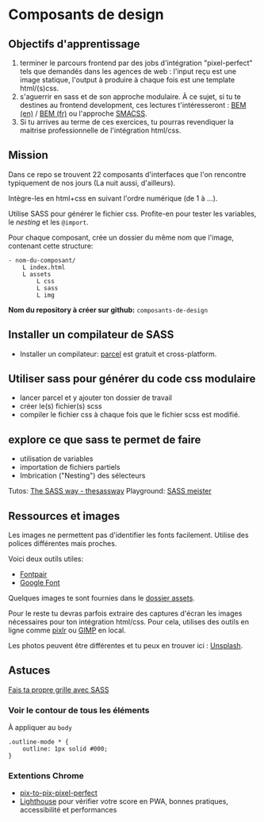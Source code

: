 # Composants de design

## Objectifs d'apprentissage

1. terminer le parcours frontend par des jobs d'intégration "pixel-perfect" tels que demandés dans les agences de web : l'input reçu est une image statique, l'output à produire à chaque fois est une template html/(s)css.
1. s'aguerrir en sass et de son approche modulaire. À ce sujet, si tu te destines au frontend development, ces lectures t'intéresseront : [BEM (en)](https://css-tricks.com/bem-101/) / [BEM (fr)](https://www.alsacreations.com/article/lire/1641-bonnes-pratiques-en-css-bem-et-oocss.html) ou l'approche [SMACSS](https://smacss.com/). 
2. Si tu arrives au terme de ces exercices, tu pourras revendiquer la maitrise professionnelle de l'intégration html/css.

## Mission
Dans ce repo se trouvent 22 composants d'interfaces que l'on rencontre typiquement de nos jours (La nuit aussi, d'ailleurs). 

Intègre-les en html+css en suivant l'ordre numérique (de 1 à ...). 

Utilise SASS pour générer le fichier css. Profite-en pour tester les variables, le *nesting* et les `@import`. 

Pour chaque composant, crée un dossier du même nom que l'image, contenant cette structure:

```ascii
- nom-du-composant/
    L index.html
    L assets
        L css
        L sass
        L img
```

**Nom du repository à créer sur github:** `composants-de-design`  

## Installer un compilateur de SASS

- Installer un compilateur: [parcel](https://github.com/parcel-bundler/parcel) est gratuit et cross-platform.

## Utiliser sass pour générer du code css modulaire

- lancer parcel et y ajouter ton dossier de travail
- créer le(s) fichier(s) scss
- compiler le fichier css à chaque fois que le fichier scss est modifié.

## explore ce que sass te permet de faire
- utilisation de variables
- importation de fichiers partiels
- Imbrication ("Nesting") des sélecteurs

Tutos: [The SASS way - thesassway](http://www.thesassway.com/beginner) 
Playground: [SASS meister](https://www.sassmeister.com/)


## Ressources et images

Les images ne permettent pas d'identifier les fonts facilement. Utilise des polices différentes mais proches.

Voici deux outils utiles:  
- [Fontpair](http://fontpair.co/)
- [Google Font](https://fonts.google.com/)

Quelques images te sont fournies dans le [dossier assets](assets).

Pour le reste tu devras parfois extraire des captures d'écran les images nécessaires pour ton intégration html/css. 
Pour cela, utilises des outils en ligne comme [pixlr](https://pixlr.com/editor/) ou [GIMP](https://www.gimp.org/fr/) en local.

Les photos peuvent être différentes et tu peux en trouver ici : [Unsplash](https://unsplash.com).

## Astuces 

[Fais ta propre grille avec SASS](https://css-tricks.com/dont-overthink-it-grids/)

### Voir le contour de tous les éléments
À appliquer au `body`
```
.outline-mode * {
    outline: 1px solid #000;
}
```

### Extentions Chrome 

- [pix-to-pix-pixel-perfect](https://chrome.google.com/webstore/detail/pix-to-pix-pixel-perfect/binboaimbgchaamickjnhgjdccohndin?hl=fr)
- [Lighthouse](https://chrome.google.com/webstore/detail/lighthouse/blipmdconlkpinefehnmjammfjpmpbjk) pour vérifier votre score en PWA, bonnes pratiques, accessibilité et performances



